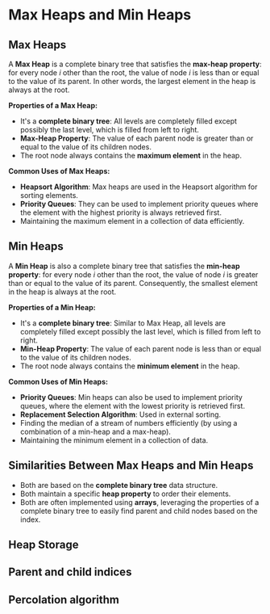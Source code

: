 # Max Heaps and Min Heaps

## Max Heaps

A **Max Heap** is a complete binary tree that satisfies the **max-heap property**: for every node *i* other than the root, the value of node *i* is less than or equal to the value of its parent. In other words, the largest element in the heap is always at the root.

**Properties of a Max Heap:**

* It's a **complete binary tree**: All levels are completely filled except possibly the last level, which is filled from left to right.
* **Max-Heap Property**: The value of each parent node is greater than or equal to the value of its children nodes.
* The root node always contains the **maximum element** in the heap.

**Common Uses of Max Heaps:**

* **Heapsort Algorithm**: Max heaps are used in the Heapsort algorithm for sorting elements.
* **Priority Queues**: They can be used to implement priority queues where the element with the highest priority is always retrieved first.
* Maintaining the maximum element in a collection of data efficiently.

## Min Heaps

A **Min Heap** is also a complete binary tree that satisfies the **min-heap property**: for every node *i* other than the root, the value of node *i* is greater than or equal to the value of its parent. Consequently, the smallest element in the heap is always at the root.

**Properties of a Min Heap:**

* It's a **complete binary tree**: Similar to Max Heap, all levels are completely filled except possibly the last level, which is filled from left to right.
* **Min-Heap Property**: The value of each parent node is less than or equal to the value of its children nodes.
* The root node always contains the **minimum element** in the heap.

**Common Uses of Min Heaps:**

* **Priority Queues**: Min heaps can also be used to implement priority queues, where the element with the lowest priority is retrieved first.
* **Replacement Selection Algorithm**: Used in external sorting.
* Finding the median of a stream of numbers efficiently (by using a combination of a min-heap and a max-heap).
* Maintaining the minimum element in a collection of data.

## Similarities Between Max Heaps and Min Heaps

* Both are based on the **complete binary tree** data structure.
* Both maintain a specific **heap property** to order their elements.
* Both are often implemented using **arrays**, leveraging the properties of a complete binary tree to easily find parent and child nodes based on the index.

## Heap Storage

## Parent and child indices

## Percolation algorithm